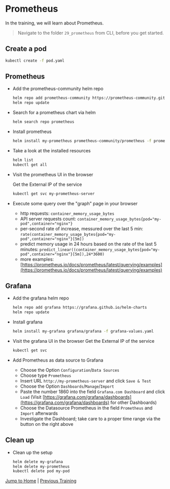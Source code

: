 # Prometheus

In the training, we will learn about Prometheus.

>Navigate to the folder `29_prometheus` from CLI, before you get started. 

## Create a pod

```bash
kubectl create -f pod.yaml
```

## Prometheus

* Add the prometheus-community helm repo
  ```bash
  helm repo add prometheus-community https://prometheus-community.github.io/helm-charts
  helm repo update
  ```

* Search for a prometheus chart via helm
  ```bash
  helm search repo prometheus
  ```

* Install prometheus
  ```bash
  helm install my-prometheus prometheus-community/prometheus -f prometheus-values.yaml
  ```

* Take a look at the installed resources
  ```bash
  helm list
  kubectl get all
  ```

* Visit the prometheus UI in the browser

  Get the External IP of the service
  ```bash
  kubectl get svc my-prometheus-server
  ```

* Execute some query over the "graph" page in your browser
  * http requests: `container_memory_usage_bytes`
  * API server requests count: `container_memory_usage_bytes{pod="my-pod",container="nginx"}`
  * per-second rate of increase, messured over the last 5 min: `rate(container_memory_usage_bytes{pod="my-pod",container="nginx"}[5m])`
  * predict memory usage in 24 hours based on the rate of the last 5 minutes: `predict_linear((container_memory_usage_bytes{pod="my-pod",container="nginx"}[5m]),24*3600)`
  * more examples: [https://prometheus.io/docs/prometheus/latest/querying/examples](https://prometheus.io/docs/prometheus/latest/querying/examples)

## Grafana

* Add the grafana helm repo
  ```bash
  helm repo add grafana https://grafana.github.io/helm-charts
  helm repo update
  ```

* Install grafana
  ```bash
  helm install my-grafana grafana/grafana -f grafana-values.yaml
  ```

* Visit the grafana UI in the browser
  Get the External IP of the service
  ```bash  
  kubectl get svc
  ```

* Add Prometheus as data source to Grafana
  * Choose the Option `Configuration`/`Data Sources`
  * Choose type `Prometheus`
  * Insert URL `http://my-prometheus-server` and click `Save & Test`
  * Choose the Option `Dashboards`/`Manage`/`Import`
  * Paste the number 1860 into the field `Grafana.com Dashboard` and click `Load` (Visit [https://grafana.com/grafana/dashboards](https://grafana.com/grafana/dashboards) for other Dashboards)
  * Choose the Datasource Prometheus in the field `Prometheus` and `Import` afterwards
  * Investigate the Dashboard; take care to a proper time range via the button on the right above

## Clean up
* Clean up the setup
  ```bash
  helm delete my-grafana
  helm delete my-prometheus
  kubectl delete pod my-pod
  ```

[Jump to Home](../README.md) | [Previous Training](../28_helm/README.md) 